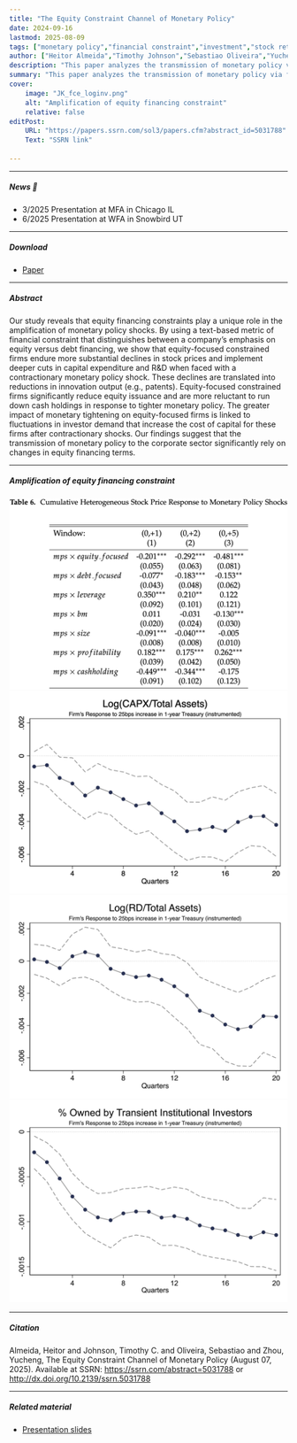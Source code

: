 ```yaml
---
title: "The Equity Constraint Channel of Monetary Policy" 
date: 2024-09-16
lastmod: 2025-08-09
tags: ["monetary policy","financial constraint","investment","stock return"]
author: ["Heitor Almeida","Timothy Johnson","Sebastiao Oliveira","Yucheng Zhou"]
description: "This paper analyzes the transmission of monetary policy via financing constraint in equity market to firm investment and stock returns." 
summary: "This paper analyzes the transmission of monetary policy via financing constraint in equity market to firm investment and stock returns." 
cover:
    image: "JK_fce_loginv.png"
    alt: "Amplification of equity financing constraint"
    relative: false
editPost:
    URL: "https://papers.ssrn.com/sol3/papers.cfm?abstract_id=5031788"
    Text: "SSRN link"

---
```


---

##### News 📣

+ 3/2025 Presentation at MFA in Chicago IL <br>
+ 6/2025 Presentation at WFA in Snowbird UT

---

##### Download

+ [Paper](mpfc.pdf)

---

##### Abstract

Our study reveals that equity financing constraints play a unique role in the amplification of monetary policy shocks. By using a text-based metric of financial constraint that distinguishes between a company’s emphasis on equity versus debt financing, we show that equity-focused constrained firms endure more substantial declines in stock prices and implement deeper cuts in capital expenditure and R&D when faced with a contractionary monetary policy shock. These declines are translated into reductions in innovation output (e.g., patents). Equity-focused constrained firms significantly reduce equity issuance and are more reluctant to run down cash holdings in response to tighter monetary policy. The greater impact of monetary tightening on equity-focused firms is linked to fluctuations in investor demand that increase the cost of capital for these firms after contractionary shocks. Our findings suggest that the transmission of monetary policy to the corporate sector significantly rely on changes in equity financing terms.

---

##### Amplification of equity financing constraint
![](cum_stock.png)
![](JK_fce_loginv.png)
![](JK_fce_logrd.png)
![](JK_fce_holding_TRA.png)

---

##### Citation

Almeida, Heitor and Johnson, Timothy C. and Oliveira, Sebastiao and Zhou, Yucheng, The Equity Constraint Channel of Monetary Policy (August 07, 2025). Available at SSRN: https://ssrn.com/abstract=5031788 or http://dx.doi.org/10.2139/ssrn.5031788


---

##### Related material

+ [Presentation slides](uiuc_11-12-2024.pdf)
